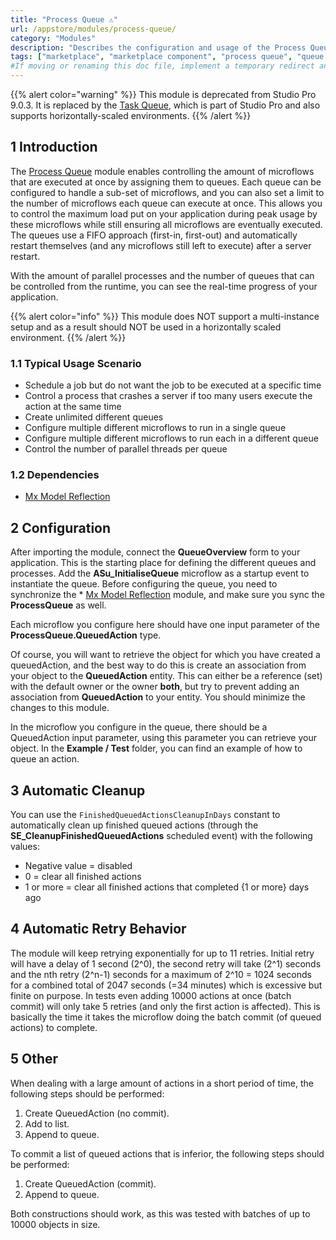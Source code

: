 ```yaml
---
title: "Process Queue ⚠"
url: /appstore/modules/process-queue/
category: "Modules"
description: "Describes the configuration and usage of the Process Queue module, which is available in the Mendix Marketplace."
tags: ["marketplace", "marketplace component", "process queue", "queue overview", "platform support"]
#If moving or renaming this doc file, implement a temporary redirect and let the respective team know they should update the URL in the product. See Mapping to Products for more details.
---
```


{{% alert color="warning" %}}
This module is deprecated from Studio Pro 9.0.3. It is replaced by the [Task Queue](/refguide/task-queue/), which is part of Studio Pro and also supports horizontally-scaled environments.
{{% /alert %}}

## 1 Introduction

The [Process Queue](https://marketplace.mendix.com/link/component/393/) module enables controlling the amount of microflows that are executed at once by assigning them to queues. Each queue can be configured to handle a sub-set of microflows, and you can also set a limit to the number of microflows each queue can execute at once. This allows you to control the maximum load put on your application during peak usage by these microflows while still ensuring all microflows are eventually executed. The queues use a FIFO approach (first-in, first-out) and automatically restart themselves (and any microflows still left to execute) after a server restart.

With the amount of parallel processes and the number of queues that can be controlled from the runtime, you can see the real-time progress of your application.

{{% alert color="info" %}}
This module does NOT support a multi-instance setup and as a result should NOT be used in a horizontally scaled environment.
{{% /alert %}}

### 1.1 Typical Usage Scenario

* Schedule a job but do not want the job to be executed at a specific time
* Control a process that crashes a server if too many users execute the action at the same time
* Create unlimited different queues
* Configure multiple different microflows to run in a single queue
* Configure multiple different microflows to run each in a different queue
* Control the number of parallel threads per queue

### 1.2 Dependencies

* [Mx Model Reflection](/appstore/modules/model-reflection/)

## 2 Configuration

After importing the module, connect the **QueueOverview** form to your application. This is the starting place for defining the different queues and processes. Add the **ASu_InitialiseQueue** microflow as a startup event to instantiate the queue. Before configuring the queue, you need to synchronize the * [Mx Model Reflection](/appstore/modules/model-reflection/) module, and make sure you sync the **ProcessQueue** as well.

Each microflow you configure here should have one input parameter of the **ProcessQueue.QueuedAction** type.

Of course, you will want to retrieve the object for which you have created a queuedAction, and the best way to do this is create an association from your object to the **QueuedAction** entity. This can either be a reference (set) with the default owner or the owner **both**, but try to prevent adding an association from **QueuedAction** to your entity. You should minimize the changes to this module.

In the microflow you configure in the queue, there should be a QueuedAction input parameter, using this parameter you can retrieve your object. In the **Example / Test** folder, you can find an example of how to queue an action.

## 3 Automatic Cleanup

You can use the `FinishedQueuedActionsCleanupInDays` constant to automatically clean up finished queued actions (through the  **SE_CleanupFinishedQueuedActions** scheduled event) with the following values:

* Negative value = disabled
* 0 = clear all finished actions
* 1 or more = clear all finished actions that completed {1 or more} days ago

## 4 Automatic Retry Behavior

The module will keep retrying exponentially for up to 11 retries. Initial retry will have a delay of 1 second (2^0), the second retry will take (2^1) seconds and the nth retry (2^n-1) seconds for a maximum of 2^10 = 1024 seconds for a combined total of 2047 seconds (=34 minutes) which is excessive but finite on purpose. In tests even adding 10000 actions at once (batch commit) will only take 5 retries (and only the first action is affected). This is basically the time it takes the microflow doing the batch commit (of queued actions) to complete.

## 5 Other

When dealing with a large amount of actions in a short period of time, the following steps should be performed:

1. Create QueuedAction (no commit).
2. Add to list.
3. Append to queue.

To commit a list of queued actions that is inferior, the following steps should be performed:

1. Create QueuedAction (commit).
2. Append to queue.

Both constructions should work, as this was tested with batches of up to 10000 objects in size.
